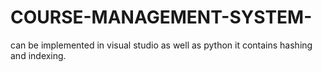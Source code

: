# COURSE-MANAGEMENT-SYSTEM-
can be implemented in visual studio as well as python
it contains hashing and indexing.
